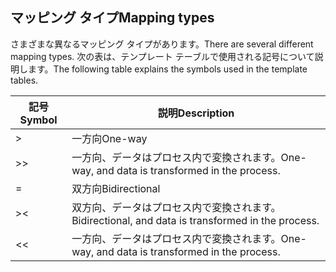 ## <a name="mapping-types"></a><span data-ttu-id="0af62-101">マッピング タイプ</span><span class="sxs-lookup"><span data-stu-id="0af62-101">Mapping types</span></span>

<span data-ttu-id="0af62-102">さまざまな異なるマッピング タイプがあります。</span><span class="sxs-lookup"><span data-stu-id="0af62-102">There are several different mapping types.</span></span> <span data-ttu-id="0af62-103">次の表は、テンプレート テーブルで使用される記号について説明します。</span><span class="sxs-lookup"><span data-stu-id="0af62-103">The following table explains the symbols used in the template tables.</span></span>

| <span data-ttu-id="0af62-104">記号</span><span class="sxs-lookup"><span data-stu-id="0af62-104">Symbol</span></span> | <span data-ttu-id="0af62-105">説明</span><span class="sxs-lookup"><span data-stu-id="0af62-105">Description</span></span> |
|--------|-------------|
| >  | <span data-ttu-id="0af62-106">一方向</span><span class="sxs-lookup"><span data-stu-id="0af62-106">One-way</span></span> |
| >> | <span data-ttu-id="0af62-107">一方向、データはプロセス内で変換されます。</span><span class="sxs-lookup"><span data-stu-id="0af62-107">One-way, and data is transformed in the process.</span></span> |
| =  | <span data-ttu-id="0af62-108">双方向</span><span class="sxs-lookup"><span data-stu-id="0af62-108">Bidirectional</span></span> |
| >< | <span data-ttu-id="0af62-109">双方向、データはプロセス内で変換されます。</span><span class="sxs-lookup"><span data-stu-id="0af62-109">Bidirectional, and data is transformed in the process.</span></span> |
| << | <span data-ttu-id="0af62-110">一方向、データはプロセス内で変換されます。</span><span class="sxs-lookup"><span data-stu-id="0af62-110">One-way, and data is transformed in the process.</span></span> |
